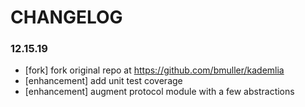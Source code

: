 # CHANGELOG

### 12.15.19
- [fork] fork original repo at https://github.com/bmuller/kademlia
- [enhancement] add unit test coverage
- [enhancement] augment protocol module with a few abstractions
